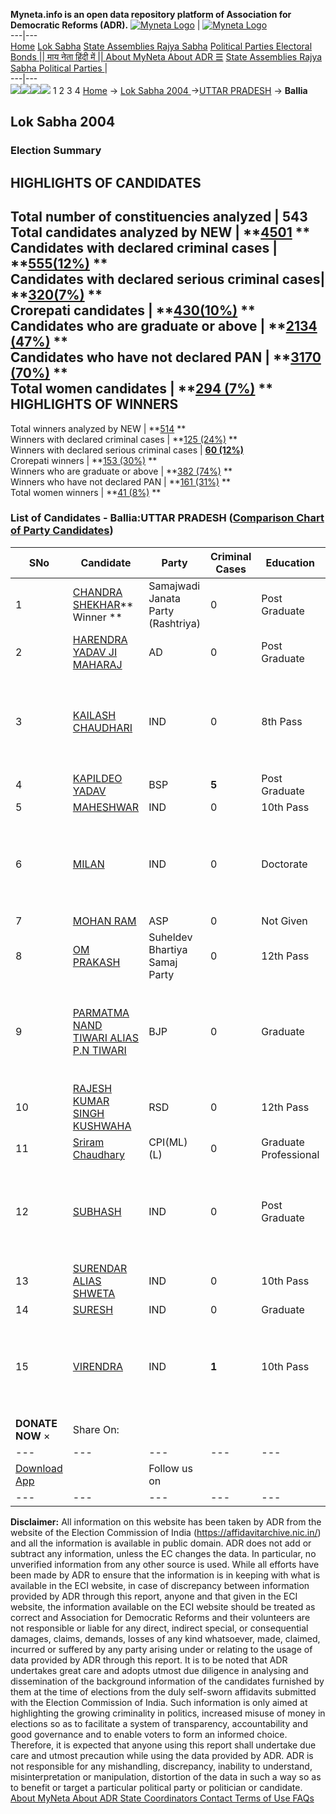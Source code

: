 **Myneta.info is an open data repository platform of Association for Democratic Reforms (ADR).**
[![Myneta Logo](https://www.myneta.info/lib/img/myneta-logo.png)](https://www.myneta.info/) | [![Myneta Logo](https://www.myneta.info/lib/img/adr-logo.png)](https://adrindia.org)  
---|---  
[Home](https://www.myneta.info/) [Lok Sabha](https://www.myneta.info/#ls "Lok Sabha") [ State Assemblies ](https://www.myneta.info/#sa "State Assemblies") [Rajya Sabha](https://www.myneta.info/#rs "Rajya Sabha") [Political Parties ](https://www.myneta.info/party "Political Parties") [ Electoral Bonds ](https://www.myneta.info/electoral_bonds "Electoral Bonds") [ || माय नेता हिंदी में || ](https://translate.google.co.in/translate?prev=hp&hl=en&js=y&u=www.myneta.info&sl=en&tl=hi&history_state0=) [ About MyNeta ](https://adrindia.org/content/about-myneta) [ About ADR ](https://adrindia.org/about-adr/who-we-are) [☰](javascript:void\(0\))
[ State Assemblies ](https://www.myneta.info/#sa "State Assemblies") [ Rajya Sabha ](https://www.myneta.info/#rs "Rajya Sabha") [ Political Parties ](https://www.myneta.info/party "Political Parties")
|   
---|---  
![](https://www.myneta.info/lib/img/banner/banner-1.png)![](https://www.myneta.info/lib/img/banner/banner-2.png)![](https://www.myneta.info/lib/img/banner/banner-3.png)![](https://www.myneta.info/lib/img/banner/banner-4.png)
1  2  3  4 
[Home](https://www.myneta.info/) → [Lok Sabha 2004 ](https://www.myneta.info/loksabha2004/)→[UTTAR PRADESH](https://www.myneta.info/loksabha2004/index.php?action=show_constituencies&state_id=24) → **Ballia**
### 
## Lok Sabha 2004 
###  Election Summary 
HIGHLIGHTS OF CANDIDATES  
---  
Total number of constituencies analyzed |  543   
Total candidates analyzed by NEW | **[4501](https://www.myneta.info/loksabha2004/index.php?action=summary&subAction=candidates_analyzed&sort=candidate#summary) **  
Candidates with declared criminal cases | **[555(12%)](https://www.myneta.info/loksabha2004/index.php?action=summary&subAction=crime&sort=candidate#summary) **  
Candidates with declared serious criminal cases| **[320(7%)](https://www.myneta.info/loksabha2004/index.php?action=summary&subAction=serious_crime&sort=candidate#summary) **  
Crorepati candidates | **[430(10%)](https://www.myneta.info/loksabha2004/index.php?action=summary&subAction=crorepati&sort=candidate#summary) **  
Candidates who are graduate or above | **[2134 (47%)](https://www.myneta.info/loksabha2004/index.php?action=summary&subAction=education&sort=candidate#summary) **  
Candidates who have not declared PAN | **[3170 (70%)](https://www.myneta.info/loksabha2004/index.php?action=summary&subAction=without_pan&sort=candidate#summary) **  
Total women candidates | **[294 (7%)](https://www.myneta.info/loksabha2004/index.php?action=summary&subAction=women_candidate&sort=candidate#summary) **  
HIGHLIGHTS OF WINNERS  
---  
Total winners analyzed by NEW | **[514](https://www.myneta.info/loksabha2004/index.php?action=summary&subAction=winner_analyzed&sort=candidate#summary) **  
Winners with declared criminal cases | **[125 (24%)](https://www.myneta.info/loksabha2004/index.php?action=summary&subAction=winner_crime&sort=candidate#summary) **  
Winners with declared serious criminal cases | **[60 (12%)](https://www.myneta.info/loksabha2004/index.php?action=summary&subAction=winner_serious_crime&sort=candidate#summary)**  
Crorepati winners | **[153 (30%)](https://www.myneta.info/loksabha2004/index.php?action=summary&subAction=winner_crorepati&sort=candidate#summary) **  
Winners who are graduate or above | **[382 (74%)](https://www.myneta.info/loksabha2004/index.php?action=summary&subAction=winner_education&sort=candidate#summary) **  
Winners who have not declared PAN | **[161 (31%)](https://www.myneta.info/loksabha2004/index.php?action=summary&subAction=winner_without_pan&sort=candidate#summary) **  
Total women winners | **[41 (8%)](https://www.myneta.info/loksabha2004/index.php?action=summary&subAction=winner_women&sort=candidate#summary) **  
### List of Candidates - Ballia:UTTAR PRADESH ([Comparison Chart of Party Candidates](https://www.myneta.info/loksabha2004/comparisonchart.php?constituency_id=455))
SNo | Candidate| Party| Criminal Cases| Education| Age| Total Assets| Liabilities  
---|---|---|---|---|---|---|---  
1  | [CHANDRA SHEKHAR](https://www.myneta.info/loksabha2004/candidate.php?candidate_id=4029)** Winner ** | Samajwadi Janata Party (Rashtriya) | 0 | Post Graduate| 76 | Rs 40,35,983 ~ 40 Lacs+ | Rs 11,45,552 ~ 11 Lacs+  
2  | [HARENDRA YADAV JI MAHARAJ](https://www.myneta.info/loksabha2004/candidate.php?candidate_id=4039) | AD | 0 | Post Graduate| 32 | Nil | Rs 0 ~   
3  | [KAILASH CHAUDHARI](https://www.myneta.info/loksabha2004/candidate.php?candidate_id=4043) | IND | 0 | 8th Pass| 46 | ![](https://myneta.info/image_v2.php?myneta_folder=loksabha2004&candidate_id=4043&col=ta) | ![](https://myneta.info/image_v2.php?myneta_folder=loksabha2004&candidate_id=4043&col=lia)  
4  | [KAPILDEO YADAV](https://www.myneta.info/loksabha2004/candidate.php?candidate_id=4030) | BSP | **5** | Post Graduate| 60 | Rs 20,20,000 ~ 20 Lacs+ | Rs 0 ~   
5  | [MAHESHWAR](https://www.myneta.info/loksabha2004/candidate.php?candidate_id=4042) | IND | 0 | 10th Pass| 45 | Rs 5,50,000 ~ 5 Lacs+ | Rs 0 ~   
6  | [MILAN](https://www.myneta.info/loksabha2004/candidate.php?candidate_id=4041) | IND | 0 | Doctorate| 38 | ![](https://myneta.info/image_v2.php?myneta_folder=loksabha2004&candidate_id=4041&col=ta) | ![](https://myneta.info/image_v2.php?myneta_folder=loksabha2004&candidate_id=4041&col=lia)  
7  | [MOHAN RAM](https://www.myneta.info/loksabha2004/candidate.php?candidate_id=4035) | ASP | 0 | Not Given| 39 | Rs 25,000 ~ 25 Thou+ | Rs 0 ~   
8  | [OM PRAKASH](https://www.myneta.info/loksabha2004/candidate.php?candidate_id=4032) | Suheldev Bhartiya Samaj Party | 0 | 12th Pass| 40 | Rs 4,00,000 ~ 4 Lacs+ | Rs 1,78,500 ~ 1 Lacs+  
9  | [PARMATMA NAND TIWARI ALIAS P.N TIWARI](https://www.myneta.info/loksabha2004/candidate.php?candidate_id=4031) | BJP | 0 | Graduate| 58 | ![](https://myneta.info/image_v2.php?myneta_folder=loksabha2004&candidate_id=4031&col=ta) | ![](https://myneta.info/image_v2.php?myneta_folder=loksabha2004&candidate_id=4031&col=lia)  
10  | [RAJESH KUMAR SINGH KUSHWAHA](https://www.myneta.info/loksabha2004/candidate.php?candidate_id=4034) | RSD | 0 | 12th Pass| 38 | Rs 2,50,000 ~ 2 Lacs+ | Rs 0 ~   
11  | [Sriram Chaudhary](https://www.myneta.info/loksabha2004/candidate.php?candidate_id=4037) | CPI(ML)(L) | 0 | Graduate Professional| 44 | Nil | Rs 0 ~   
12  | [SUBHASH](https://www.myneta.info/loksabha2004/candidate.php?candidate_id=4038) | IND | 0 | Post Graduate| 47 | ![](https://myneta.info/image_v2.php?myneta_folder=loksabha2004&candidate_id=4038&col=ta) | ![](https://myneta.info/image_v2.php?myneta_folder=loksabha2004&candidate_id=4038&col=lia)  
13  | [SURENDAR ALIAS SHWETA](https://www.myneta.info/loksabha2004/candidate.php?candidate_id=4036) | IND | 0 | 10th Pass| 34 | Rs 30,000 ~ 30 Thou+ | Rs 0 ~   
14  | [SURESH](https://www.myneta.info/loksabha2004/candidate.php?candidate_id=4033) | IND | 0 | Graduate| 42 | Rs 11,40,131 ~ 11 Lacs+ | Rs 10,00,000 ~ 10 Lacs+  
15  | [VIRENDRA](https://www.myneta.info/loksabha2004/candidate.php?candidate_id=4040) | IND | **1** | 10th Pass| 37 | ![](https://myneta.info/image_v2.php?myneta_folder=loksabha2004&candidate_id=4040&col=ta) | ![](https://myneta.info/image_v2.php?myneta_folder=loksabha2004&candidate_id=4040&col=lia)  
|  **DONATE NOW** × |  Share On:  | [](https://api.whatsapp.com/send?text=https%3A%2F%2Fmyneta.info%2Fpunjab2022%2Findex.php%3Faction%3Dshow_constituencies%26state_id%3D19) | [](https://www.facebook.com/sharer/sharer.php?u=https%3A%2F%2Fmyneta.info%2Fpunjab2022%2Findex.php%3Faction%3Dshow_constituencies%26state_id%3D19) | [](https://twitter.com/share?url=https%3A%2F%2Fmyneta.info%2Fpunjab2022%2Findex.php%3Faction%3Dshow_constituencies%26state_id%3D19)  
---|---|---|---|---  
| [ Download App ](https://play.google.com/store/apps/details?id=com.webrosoft.myneta1&pcampaignid=pcampaignidMKT-Other-global-all-co-prtnr-py-PartBadge-Mar2515-1) | [](https://play.google.com/store/apps/details?id=com.webrosoft.myneta1&pcampaignid=pcampaignidMKT-Other-global-all-co-prtnr-py-PartBadge-Mar2515-1) |  Follow us on  | [](https://www.facebook.com/adrindia.org/) | [](https://twitter.com/adrspeaks) | [](https://groups.google.com/g/national-election-watch?hl=en&pli=1) | [](https://www.instagram.com/adrspeaks/) | [](https://www.youtube.com/user/adrspeaks) | [](https://sharechat.com/profile/adrspeaks)  
---|---|---|---|---|---|---|---|---  
**Disclaimer:** All information on this website has been taken by ADR from the website of the Election Commission of India (https://affidavitarchive.nic.in/) and all the information is available in public domain. ADR does not add or subtract any information, unless the EC changes the data. In particular, no unverified information from any other source is used. While all efforts have been made by ADR to ensure that the information is in keeping with what is available in the ECI website, in case of discrepancy between information provided by ADR through this report, anyone and that given in the ECI website, the information available on the ECI website should be treated as correct and Association for Democratic Reforms and their volunteers are not responsible or liable for any direct, indirect special, or consequential damages, claims, demands, losses of any kind whatsoever, made, claimed, incurred or suffered by any party arising under or relating to the usage of data provided by ADR through this report. It is to be noted that ADR undertakes great care and adopts utmost due diligence in analysing and dissemination of the background information of the candidates furnished by them at the time of elections from the duly self-sworn affidavits submitted with the Election Commission of India. Such information is only aimed at highlighting the growing criminality in politics, increased misuse of money in elections so as to facilitate a system of transparency, accountability and good governance and to enable voters to form an informed choice. Therefore, it is expected that anyone using this report shall undertake due care and utmost precaution while using the data provided by ADR. ADR is not responsible for any mishandling, discrepancy, inability to understand, misinterpretation or manipulation, distortion of the data in such a way so as to benefit or target a particular political party or politician or candidate. 
[ About MyNeta ](https://adrindia.org/content/about-myneta) [ About ADR ](https://adrindia.org/about-adr/who-we-are) [ State Coordinators ](https://adrindia.org/about-adr/state-coordinators) [ Contact ](https://adrindia.org/contact-us) [ Terms of Use ](https://adrindia.org/content/adr-terms-use) [ FAQs ](https://adrindia.org/content/faqs)
